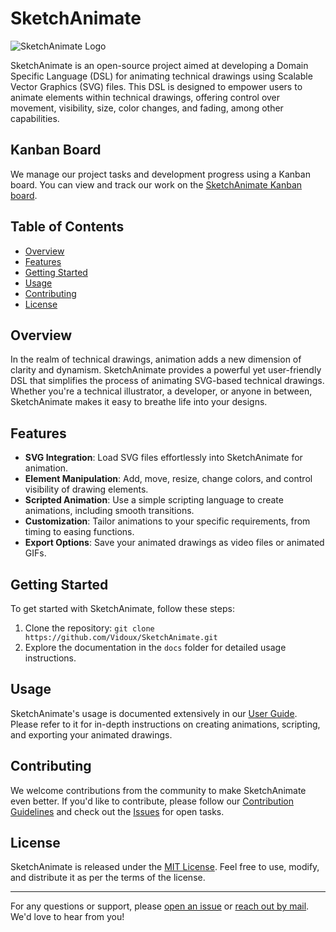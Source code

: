 # SketchAnimate

![SketchAnimate Logo](logo.svg) 

SketchAnimate is an open-source project aimed at developing a Domain Specific Language (DSL) for animating technical drawings using Scalable Vector Graphics (SVG) files. This DSL is designed to empower users to animate elements within technical drawings, offering control over movement, visibility, size, color changes, and fading, among other capabilities.

## Kanban Board

We manage our project tasks and development progress using a Kanban board. You can view and track our work on the [SketchAnimate Kanban board](https://tree.taiga.io/project/vidoux-sketchanimate/kanban).

## Table of Contents

- [Overview](#overview)
- [Features](#features)
- [Getting Started](#getting-started)
- [Usage](#usage)
- [Contributing](#contributing)
- [License](#license)

## Overview

In the realm of technical drawings, animation adds a new dimension of clarity and dynamism. SketchAnimate provides a powerful yet user-friendly DSL that simplifies the process of animating SVG-based technical drawings. Whether you're a technical illustrator, a developer, or anyone in between, SketchAnimate makes it easy to breathe life into your designs.

## Features

- **SVG Integration**: Load SVG files effortlessly into SketchAnimate for animation.
- **Element Manipulation**: Add, move, resize, change colors, and control visibility of drawing elements.
- **Scripted Animation**: Use a simple scripting language to create animations, including smooth transitions.
- **Customization**: Tailor animations to your specific requirements, from timing to easing functions.
- **Export Options**: Save your animated drawings as video files or animated GIFs.

## Getting Started

To get started with SketchAnimate, follow these steps:

1. Clone the repository: `git clone https://github.com/Vidoux/SketchAnimate.git`
3. Explore the documentation in the `docs` folder for detailed usage instructions.

## Usage

SketchAnimate's usage is documented extensively in our [User Guide](docs/user-guide.md). Please refer to it for in-depth instructions on creating animations, scripting, and exporting your animated drawings.

## Contributing

We welcome contributions from the community to make SketchAnimate even better. If you'd like to contribute, please follow our [Contribution Guidelines](CONTRIBUTING.md) and check out the [Issues](https://github.com/Vidoux/SketchAnimate/issues) for open tasks.

## License

SketchAnimate is released under the [MIT License](LICENSE). Feel free to use, modify, and distribute it as per the terms of the license.

---


For any questions or support, please [open an issue](https://github.com/your-username/SketchAnimate/issues) or [reach out by mail](mailto:tanguy.vidal@ensta-bretagne.org). We'd love to hear from you!
